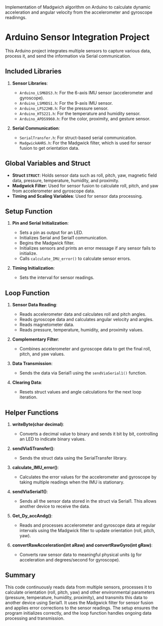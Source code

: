 Implementation of Madgwich algorithm on Arduino to calculate dynamic acceleration and angular velocity from the accelerometer and gyroscope readinngs.

# Arduino Sensor Integration Project

This Arduino project integrates multiple sensors to capture various data, process it, and send the information via Serial communication. 

## Included Libraries

1. **Sensor Libraries**:
   - `Arduino_LSM6DS3.h`: For the 6-axis IMU sensor (accelerometer and gyroscope).
   - `Arduino_LSM9DS1.h`: For the 9-axis IMU sensor.
   - `Arduino_LPS22HB.h`: For the pressure sensor.
   - `Arduino_HTS221.h`: For the temperature and humidity sensor.
   - `Arduino_APDS9960.h`: For the color, proximity, and gesture sensor.

2. **Serial Communication**:
   - `SerialTransfer.h`: For struct-based serial communication.
   - `MadgwickAHRS.h`: For the Madgwick filter, which is used for sensor fusion to get orientation data.

## Global Variables and Struct

- **Struct `STRUCT`**: Holds sensor data such as roll, pitch, yaw, magnetic field data, pressure, temperature, humidity, and proximity.
- **Madgwick Filter**: Used for sensor fusion to calculate roll, pitch, and yaw from accelerometer and gyroscope data.
- **Timing and Scaling Variables**: Used for sensor data processing.

## Setup Function

1. **Pin and Serial Initialization**:
   - Sets a pin as output for an LED.
   - Initializes Serial and Serial1 communication.
   - Begins the Madgwick filter.
   - Initializes sensors and prints an error message if any sensor fails to initialize.
   - Calls `calculate_IMU_error()` to calculate sensor errors.

2. **Timing Initialization**:
   - Sets the interval for sensor readings.

## Loop Function

1. **Sensor Data Reading**:
   - Reads accelerometer data and calculates roll and pitch angles.
   - Reads gyroscope data and calculates angular velocity and angles.
   - Reads magnetometer data.
   - Reads pressure, temperature, humidity, and proximity values.

2. **Complementary Filter**:
   - Combines accelerometer and gyroscope data to get the final roll, pitch, and yaw values.

3. **Data Transmission**:
   - Sends the data via Serial1 using the `sendViaSerial1()` function.

4. **Clearing Data**:
   - Resets struct values and angle calculations for the next loop iteration.

## Helper Functions

1. **writeByte(char decimal)**:
   - Converts a decimal value to binary and sends it bit by bit, controlling an LED to indicate binary values.

2. **sendViaSTransfer()**:
   - Sends the struct data using the SerialTransfer library.

3. **calculate_IMU_error()**:
   - Calculates the error values for the accelerometer and gyroscope by taking multiple readings when the IMU is stationary.

4. **sendViaSerial1()**:
   - Sends all the sensor data stored in the struct via Serial1. This allows another device to receive the data.

5. **Get_Dy_accAndg()**:
   - Reads and processes accelerometer and gyroscope data at regular intervals using the Madgwick filter to update orientation (roll, pitch, yaw).

6. **convertRawAcceleration(int aRaw) and convertRawGyro(int gRaw)**:
   - Converts raw sensor data to meaningful physical units (g for acceleration and degrees/second for gyroscope).

## Summary

This code continuously reads data from multiple sensors, processes it to calculate orientation (roll, pitch, yaw) and other environmental parameters (pressure, temperature, humidity, proximity), and transmits this data to another device using Serial1. It uses the Madgwick filter for sensor fusion and applies error corrections to the sensor readings. The setup ensures the program initializes correctly, and the loop function handles ongoing data processing and transmission.

